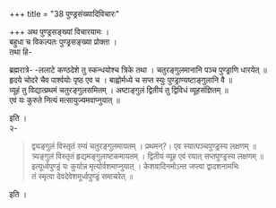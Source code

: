 +++
title = "38 पुण्ड्रसंख्यादिविचारः"

+++
अथ पुण्ड्रसङ्ख्यां विचारयामः ।  
बहुधा च विकल्पतः पुण्ड्रसङ्ख्या प्रोक्ता ।  
तथा हि-  

ब्रह्मरात्रे- -ललाटे कण्ठदेशे तु स्कन्धयोश्च त्रिके तथा । चतुरङ्गुलमानानि पञ्च पुण्ड्राणि धारयेत् ॥  
हृदये चोदरे चैव पार्श्वयोः पृष्ठ एव च । बाह्वोर्मध्ये च सप्त स्युः पुण्ड्राण्यष्टाङ्गुलानि वै ॥  
व्यूहं तु विद्यात्प्रथमं चतुरङ्गुलसमितम् । अष्टाङ्गुलं द्वितीयं तु द्विविधं व्यूहसंज्ञितम् ॥  
एवं यः कुरुते नित्यं मत्सायुज्यमवाप्नुयात् ॥

इति ।  
२-  

> द्व्यङ्गुलं विस्तृतं रम्यं चतुरङ्गुलमायतम् । प्रथमन्?। एव स्यात्पञ्चपुण्ड्रस्य लक्षणम् ॥  
त्र्यङ्गुलं विस्तृतं हृद्यमङ्गुलाष्टकमायतम् । द्वितीयं व्यूह एवं रयात् सप्तपुण्ड्रस्य लक्षणम् ॥  
इत्यूर्ध्वपुण्ड्रं यः कुर्यान्न मृत्योर्वशमाप्नुयात् । केशवादिनमोऽन्त जप्त्वा द्वादशनामभिः  
तं स्मृत्वा देवदेवेशमूर्ध्वपुण्ड्रं समाचरेत् ॥

इति ।